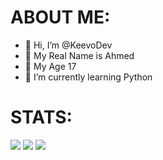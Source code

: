# ABOUT ME:

- 👋 Hi, I’m @KeevoDev
- 💞️ My Real Name is Ahmed
- 👀 My Age 17
- 🌱 I’m currently learning Python

# STATS:

![](https://komarev.com/ghpvc/?username=KeevoDev&color=blueviolet)
![](https://github-readme-stats.vercel.app/api/top-langs/?username=KeevoDev&hide_progress=true)
![](https://github-readme-stats.vercel.app/api?username=KeevoDev&show_icons=true&theme=radical)
